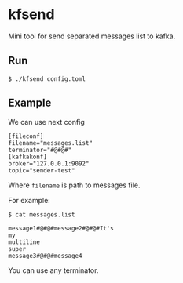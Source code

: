 # kfsend

Mini tool for send separated messages list to kafka.

## Run

`$ ./kfsend config.toml`

## Example

We can use next config

```
[fileconf]
filename="messages.list"
terminator="#@#@#"
[kafkakonf]
broker="127.0.0.1:9092"
topic="sender-test"
```

Where `filename` is path to messages file. 

For example:

`$ cat messages.list`

```
message1#@#@#message2#@#@#It's
my
multiline
super
message3#@#@#message4
```

You can use any terminator.